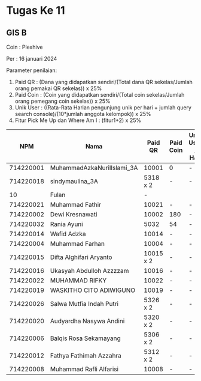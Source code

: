 # Tugas Ke 11

## GIS B
Coin : Plexhive

Per : 16 januari 2024

Parameter penilaian:
1. Paid QR : (Dana yang didapatkan sendiri/(Total dana QR sekelas/Jumlah orang pemakai QR sekelas))  x  25%
2. Paid Coin : (Coin yang didapatkan sendiri/(Total coin sekelas/Jumlah orang pemegang coin sekelas))  x  25%
3. Unik User : ((Rata-Rata Harian pengunjung unik per hari + jumlah query search console)/(10*jumlah anggota kelompok)) x 25%
4. Fitur Pick Me Up dan Where Am I : (fitur1+2) x 25%


| NPM | Nama | Paid QR | Paid Coin | Unik User / Hari | CSS Mobile Friendly | Fitur Where Am I | Fitur Pick Me Up | 
|----------|----------|----------|----------|----------|----------|----------|----------|
| 714220001 | MuhammadAzkaNurilIslami_3A   | 10001 | 0 | - | - | - | 0 |
| 714220018 | sindymaulina_3A | 5318 x 2| - | - | - | 25 | 25 |
| 10 | Fulan | -
| 714220021 | Muhammad Fathir | 10021 | - | - | - | - | - | 
| 714220002 | Dewi Kresnawati | 10002 | 180 | - | - | - | - | 
| 714220032 | Rania Ayuni | 5032 | 54 | - | - | - | - | 
| 714220014 | Wafid Adzka | 10014 | - | - | - | - | - | 
| 714220004 | Muhammad Farhan | 10004 | - | - | - | - | - | 
| 714220015 | Difta Alghifari Aryanto | 10015 x 2 | - | - | - | 0 | 0 |
| 714220016 | Ukasyah Abdulloh Azzzzam | 10016 | - | - | - | 0 | 0 |
| 714220022 | MUHAMMAD RIFKY | 10022 | - | - | - | 0 | 0 |
| 714220019 | WASKITHO CITO ADIWIGUNO | 10019 | - | - | - | 0 | 0 |
| 714220026 | Salwa Mutfia Indah Putri | 5326 x 2 | - | - | - | 0 | 0 |
| 714220020 | Audyardha Nasywa Andini | 5320 x 2 | - | - | - | 0 | 0 |
| 714220006 | Balqis Rosa Sekamayang | 5306 x 2 | - | - | - | 0 | 0 |
| 714220012 | Fathya Fathimah Azzahra | 5312 x 2 | - | - | - | 0 | 0 |
| 714220008 | Muhammad Rafli Alfarisi | 10008 | - | - | - | 0 | 0 |

